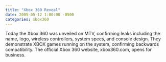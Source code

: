 ```yaml
---
title: "Xbox 360 Reveal"
date: 2005-05-12 1:00:00 -0500
categories: xbox360
---
```


Today the Xbox 360 was unveiled on MTV, confirming leaks including the name, logo, wireless controllers, system specs, and console design. They demonstrate XBOX games running on the system, confirming backwards compatibility. The official Xbox 360 website, xbox360.com, opens for business.